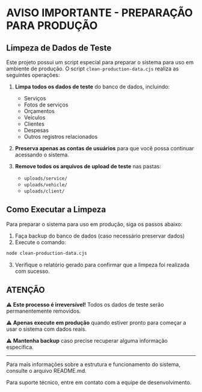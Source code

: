# AVISO IMPORTANTE - PREPARAÇÃO PARA PRODUÇÃO

## Limpeza de Dados de Teste

Este projeto possui um script especial para preparar o sistema para uso em ambiente de produção. O script `clean-production-data.cjs` realiza as seguintes operações:

1. **Limpa todos os dados de teste** do banco de dados, incluindo:
   - Serviços
   - Fotos de serviços
   - Orçamentos
   - Veículos
   - Clientes
   - Despesas
   - Outros registros relacionados

2. **Preserva apenas as contas de usuários** para que você possa continuar acessando o sistema.

3. **Remove todos os arquivos de upload de teste** nas pastas:
   - `uploads/service/`
   - `uploads/vehicle/`
   - `uploads/client/`

## Como Executar a Limpeza

Para preparar o sistema para uso em produção, siga os passos abaixo:

1. Faça backup do banco de dados (caso necessário preservar dados)
2. Execute o comando:

```bash
node clean-production-data.cjs
```

3. Verifique o relatório gerado para confirmar que a limpeza foi realizada com sucesso.

## ATENÇÃO

⚠️ **Este processo é irreversível!** Todos os dados de teste serão permanentemente removidos.

⚠️ **Apenas execute em produção** quando estiver pronto para começar a usar o sistema com dados reais.

⚠️ **Mantenha backup** caso precise recuperar alguma informação específica.

---

Para mais informações sobre a estrutura e funcionamento do sistema, consulte o arquivo README.md.

Para suporte técnico, entre em contato com a equipe de desenvolvimento.